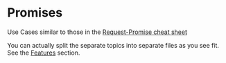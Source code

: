 
# Promises

Use Cases similar to those in the [Request-Promise cheat sheet](https://github.com/request/request-promise#cheat-sheet)

You can actually split the separate topics into separate files as you see fit. See the [Features][features] section.


  [features]: docs/features/index.md
